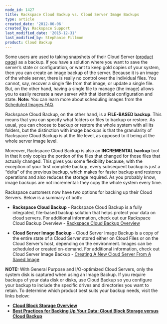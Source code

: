 ```yaml
---
node_id: 1427
title: Rackspace Cloud Backup vs. Cloud Server Image Backups
type: article
created_date: '2012-06-06'
created_by: Rackspace Support
last_modified_date: '2015-12-31'
last_modified_by: Stephanie Fillmon
product: Cloud Backup
---
```


Some users are used to taking snapshots of their Cloud Server ([product
page](http://www.rackspace.com/cloud/servers)) as a backup. If you have
a solution where you want to save the server&rsquo;s state or configuration,
or want to keep gold copies of your system, then you can create an image
backup of the server. Because it is an image of the whole server, there
is really no control over the individual files. You cannot, say, recover
a single file from that image, or update a single file. But, on the
other hand, having a single file to manage (the image) allows you to
easily recreate a new server with that identical configuration and
state.
**Note:** You can learn more about scheduling images from the [Scheduled
Images
FAQ](/how-to/scheduled-images-faq).

Rackspace Cloud Backup, on the other hand, is a **FILE-BASED backup**.
This means that you can specify what folders or files to backup or
restore. As usual, you can choose to backup or restore the whole system
with all its folders, but the distinction with image backups is that the
granularity of Rackspace Cloud Backup is at the file level, as opposed
to it being at the whole server image level.

Moreover, Rackspace Cloud Backup is also an **INCREMENTAL backup** tool
in that it only copies the portion of the files that changed for those
files that actually changed. This gives you some flexibility because,
with the exception of your first complete backup, every subsequent
backup is just a &ldquo;delta&rdquo; of the previous backup, which makes for faster
backup and restores operations and also reduces the storage required. As
you probably know, image backups are not incremental: they copy the
whole system every time.

Rackspace customers now have two options for backing up their Cloud
Servers. Below is a summary of both:

-   **Rackspace Cloud Backup** - Rackspace Cloud Backup is a fully
    integrated, file-based backup solution that helps protect your data
    on cloud servers. For additional information, check out our
    Rackspace Cloud Backup Overview - [Rackspace Cloud Backup
    Overview](/how-to/rackspace-cloud-backup-overview)

<!-- -->

-   **Cloud Server Image Backup** - Cloud Server Image Backup is a copy
    of the entire state of a Cloud Server stored either on Cloud Files
    or on the Cloud Server's host, depending on the environment. Images
    can be scheduled or created on-demand. For additional information,
    check out Cloud Server Image Backup - [Creating A New Cloud Server
    From A Saved
    Image](/how-to/create-an-image-of-a-server-and-restore-a-server-from-a-saved-image)

**NOTE:** With General Purpose and I/O-optimized Cloud Servers, only the
system disk is captured when using an Image Backup. If you require
backups of your data disk or disks, use Cloud Backup so you configure
your backup to include the specific drives and directories you want to
retain. To determine which product best suits your backup needs, visit
the links below:

-   **[Cloud Block Storage
    Overview](/how-to/cloud-block-storage-overview)**
-   **[Best Practices for Backing Up Your Data: Cloud Block Storage
    versus Cloud
    Backup](/how-to/best-practices-for-backing-up-your-data-cloud-block-storage-versus-cloud-backup)**


